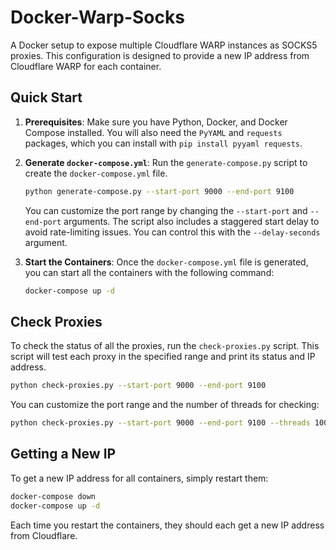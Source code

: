 # Docker-Warp-Socks

A Docker setup to expose multiple Cloudflare WARP instances as SOCKS5 proxies. This configuration is designed to provide a new IP address from Cloudflare WARP for each container.

## Quick Start

1.  **Prerequisites**: Make sure you have Python, Docker, and Docker Compose installed. You will also need the `PyYAML` and `requests` packages, which you can install with `pip install pyyaml requests`.

2.  **Generate `docker-compose.yml`**: Run the `generate-compose.py` script to create the `docker-compose.yml` file.

    ```sh
    python generate-compose.py --start-port 9000 --end-port 9100
    ```

    You can customize the port range by changing the `--start-port` and `--end-port` arguments. The script also includes a staggered start delay to avoid rate-limiting issues. You can control this with the `--delay-seconds` argument.

3.  **Start the Containers**: Once the `docker-compose.yml` file is generated, you can start all the containers with the following command:

    ```sh
    docker-compose up -d
    ```

## Check Proxies

To check the status of all the proxies, run the `check-proxies.py` script. This script will test each proxy in the specified range and print its status and IP address.

```sh
python check-proxies.py --start-port 9000 --end-port 9100
```

You can customize the port range and the number of threads for checking:

```sh
python check-proxies.py --start-port 9000 --end-port 9100 --threads 100
```

## Getting a New IP

To get a new IP address for all containers, simply restart them:

```sh
docker-compose down
docker-compose up -d
```

Each time you restart the containers, they should each get a new IP address from Cloudflare.
